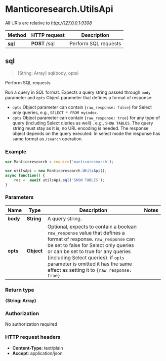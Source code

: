 # Manticoresearch.UtilsApi

All URIs are relative to *http://127.0.0.1:9308*

Method | HTTP request | Description
------------- | ------------- | -------------
[**sql**](UtilsApi.md#sql) | **POST** /sql | Perform SQL requests



## sql

> {String: Array} sql(body, opts)

Perform SQL requests

Run a query in SQL format.
Expects a query string passed through `body` parameter and `opts` Object parameter that defines a format of response:
* `opts` Object parameter can contain `{raw_response: false}` for Select only queries, e.g., `SELECT * FROM myindex`.  
* `opts` Object parameter can contain `{raw_response: true}` for any type of query (including Select qieries as well) , e.g., `SHOW TABLES`. 
The query string must stay as it is, no URL encoding is needed.
The response object depends on the query executed. In select mode the response has same format as `/search` operation.


### Example

```javascript
var Manticoresearch = require('manticoresearch');

var utilsApi = new Manticoresearch.UtilsApi();
async function() {
    res =  await utilsApi.sql('SHOW TABLES');
}
```

### Parameters



Name | Type | Description  | Notes
------------- | ------------- | ------------- | -------------
 **body** | **String**| A query string. | 
 **opts** | **Object**| Optional, expects to contain a boolean `raw_response` value that defines a format of response. `raw_response` can be set to false for Select only queries or can be set to true for any queries (including Select queries).  if `opts` parameter is omitted it has the same effect as setting it to `{raw_response: true}` |

### Return type

**{String: Array}**

### Authorization

No authorization required

### HTTP request headers

- **Content-Type**: text/plain
- **Accept**: application/json

